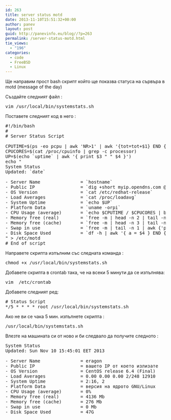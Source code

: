 ```yaml
---
id: 263
title: server status motd
date: 2013-11-10T15:51:32+00:00
author: panev
layout: post
guid: http://panevinfo.eu/blog//?p=263
permalink: /server-status-motd.html
tie_views:
  - "196"
categories:
  - code
  - FreeBSD
  - Linux
---
```

Ще направим прост bash скрипт който ще показва статуса на сървъра в motd (message of the day)

Създайте следният файл :

<pre>vim /usr/local/bin/systemstats.sh
</pre>

<!--more-->

Поставете следният код в него :

<pre>#!/bin/bash
#
# Server Status Script

CPUTIME=$(ps -eo pcpu | awk 'NR>1' | awk '{tot=tot+$1} END {print tot}')
CPUCORES=$(cat /proc/cpuinfo | grep -c processor)
UP=$(echo `uptime` | awk '{ print $3 " " $4 }')
echo "
System Status
Updated: `date`

- Server Name               = `hostname`
- Public IP                 = `dig +short myip.opendns.com @resolver1.opendns.com`
- OS Version                = `cat /etc/redhat-release`
- Load Averages             = `cat /proc/loadavg`
- System Uptime             = `echo $UP`
- Platform Data             = `uname -orpi`
- CPU Usage (average)       = `echo $CPUTIME / $CPUCORES | bc`%
- Memory free (real)        = `free -m | head -n 2 | tail -n 1 | awk {'print $4'}` Mb
- Memory free (cache)       = `free -m | head -n 3 | tail -n 1 | awk {'print $3'}` Mb
- Swap in use               = `free -m | tail -n 1 | awk {'print $3'}` Mb
- Disk Space Used           = `df -h | awk '{ a = $4 } END { print a }'`
" > /etc/motd
# End of script
</pre>

Направете скрипта изпълним със следната команда :

<pre>chmod +x /usr/local/bin/systemstats.sh
</pre>

Добавете скрипта в crontab така, че на всеки 5 минути да се изпълнява:

<pre>vim  /etc/crontab
</pre>

Добавете следният ред:

<pre># Status Script
*/5 * * * * root /usr/local/bin/systemstats.sh</pre>

Ако не ви се чака 5 мин. изпълнете скрипта :

<pre>/usr/local/bin/systemstats.sh</pre>

Влезте на машината си от ново и би следвало да получите следното :

<pre>System Status
Updated: Sun Nov 10 15:45:01 EET 2013

- Server Name               = eragon
- Public IP                 = вашето IP от което излизате
- OS Version                = CentOS release 6.4 (Final)
- Load Averages             = 0.00 0.00 0.00 2/248 12910
- System Uptime             = 2:16, 2
- Platform Data             = версия на ядрото GNU/Linux
- CPU Usage (average)       = 0%
- Memory free (real)        = 4136 Mb
- Memory free (cache)       = 276 Mb
- Swap in use               = 0 Mb
- Disk Space Used           = 47G
</pre>